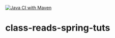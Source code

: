 [![Java CI with Maven](https://github.com/joshparkerj/class-reads-spring-tuts/actions/workflows/maven.yml/badge.svg)](https://github.com/joshparkerj/class-reads-spring-tuts/actions/workflows/maven.yml)
# class-reads-spring-tuts
